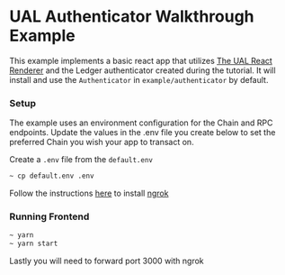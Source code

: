 # UAL Authenticator Walkthrough Example

This example implements a basic react app that utilizes [The UAL React Renderer](https://github.com/EOSIO/ual-reactjs-renderer) and the Ledger authenticator created during the tutorial. It will install and use the `Authenticator` in `example/authenticator` by default. 

### Setup

The example uses an environment configuration for the Chain and RPC endpoints. Update the values in the .env file you create below to set the preferred Chain you wish your app to transact on.

Create a `.env` file from the `default.env`
```bash
~ cp default.env .env
```

Follow the instructions [here](https://dashboard.ngrok.com/get-started) to install [ngrok](https://ngrok.com/)

### Running Frontend

```bash
~ yarn
~ yarn start
```

Lastly you will need to forward port 3000 with ngrok
